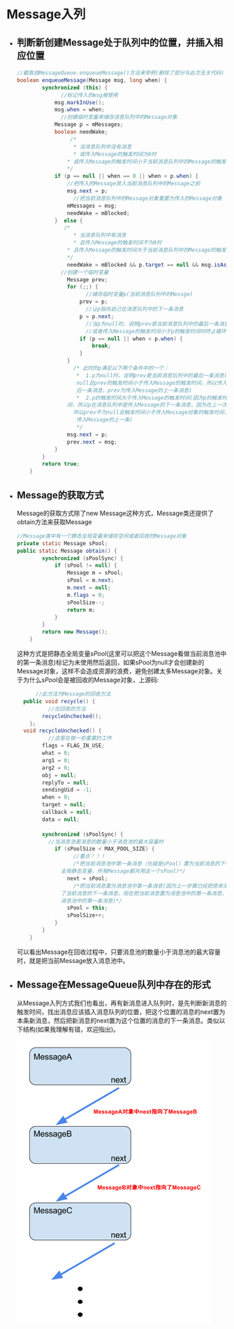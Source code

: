 # Message入列

- ## 判断新创建Message处于队列中的位置，并插入相应位置

  ```java
  //截取自MessageQueue.enqueueMessage()方法来举例(删除了部分与此次无关代码)
  boolean enqueueMessage(Message msg, long when) {
          synchronized (this) {
            	//标记传入的msg被使用
              msg.markInUse();
              msg.when = when;
            	//创建临时变量来储存消息队列中的Message对象
              Message p = mMessages;
              boolean needWake;
            	   /*	
            		* 当消息队列中没有消息
            		* 或传入Message的触发时间为0时
                  * 或传入Message的触发时间小于当前消息队列中的Message的触发时间
                  */
              if (p == null || when == 0 || when < p.when) {
                  //把传入的Message放入当前消息队列中的Message之前
                  msg.next = p;
                	//把当前消息队列中的Message对象重置为传入的Message对象
                  mMessages = msg;
                  needWake = mBlocked;
              }  else {
                 /*	
            		* 当消息队列中有消息
            		* 且传入Message的触发时间不为0时
                  * 且传入Message的触发时间大于当前消息队列中的Message的触发时间
                  */
                  needWake = mBlocked && p.target == null && msg.isAsynchronous();
              	//创建一个临时变量
                  Message prev;
                  for (;;) {
                    	//储存临时变量p(当前消息队列中的Messge)
                      prev = p;
                    	//让p指向自己在消息队列中的下一条消息
                      p = p.next;
                    	//当p为null时，说明prev是当前消息队列中的最后一条消息
                    	//或者传入Message的触发时间小于p的触发时间时终止循环
                      if (p == null || when < p.when) {
                          break;
                      }
                  }
                	/* 此时的p满足以下两个条件中的一个：
                	 *	1.p为null时，说明prev是当前消息队列中的最后一条消息(因为p为null，所以prev不为
                	 null且prev的触发时间小于传入Message的触发时间，所以传入Message的为消息队列中的最
                	 后一条消息，prev为传入Message的上一条消息)
                	 *	2.p的触发时间大于传入Message的触发时间(因为p的触发时间大于传入Message的触发时
                  间，所以p在消息队列中是传入Message的下一条消息，因为在上一次循环中没有进入if语句，
                	所以prev不为null且触发时间小于传入Message对象的触发时间，所以prev在消息队列中处于
                	 传入Message的上一条)
                	 */	
                  msg.next = p;
                  prev.next = msg;
              }
          }
          return true;
      }
  ```



- ## Message的获取方式

  Message的获取方式除了new Message这种方式，Message类还提供了obtain方法来获取Message

  ```java
  //Message类中有一个静态全局变量来储存空闲或者回收的Message对象
  private static Message sPool;
  public static Message obtain() {
          synchronized (sPoolSync) {
              if (sPool != null) {
                  Message m = sPool;
                  sPool = m.next;
                  m.next = null;
                  m.flags = 0; 
                  sPoolSize--;
                  return m;
              }
          }
          return new Message();
      }
  ```

  这种方式是把静态全局变量*sPool*(这里可以把这个Message看做当前消息池中的第一条消息)标记为未使用然后返回，如果sPool为null才会创建新的Message对象，这样不会造成资源的浪费，避免创建太多Message对象。关于为什么*sPool*会是被回收的Message对象，上源码:

  ```java
    	//此方法为Message的回收方法
  	public void recycle() {
        	//在回收的方法
          recycleUnchecked();
      };
  	void recycleUnchecked() {
        	//这里在做一些重置的工作
          flags = FLAG_IN_USE;
          what = 0;
          arg1 = 0;
          arg2 = 0;
          obj = null;
          replyTo = null;
          sendingUid = -1;
          when = 0;
          target = null;
          callback = null;
          data = null;
        
          synchronized (sPoolSync) {
            //当消息池里消息的数量小于消息池的最大容量时
              if (sPoolSize < MAX_POOL_SIZE) {
                	//重点！！！
                	/*把当前消息池中第一条消息（也就是sPool）置为当前消息的下一条消息(sPool为
                全局静态变量，所有Message都共用这一个sPool)*/
                  next = sPool;
                	/*把当前消息置为消息池中第一条消息(因为上一步骤已经把原来消息池中的第一条消息置为
                了当前消息的下一条消息，现在把当前消息置为消息池中的第一条消息，所以sPool永远代表
                消息池中的第一条消息)*/
                  sPool = this;
                  sPoolSize++;
              }
          }
      }
  ```

  可以看出Message在回收过程中，只要消息池的数量小于消息池的最大容量时，就是把当前Message放入消息池中。

- ## Message在MessageQueue队列中存在的形式

  从Message入列方式我们也看出，再有新消息进入队列时，是先判断新消息的触发时间，找出消息应该插入消息队列的位置，把这个位置的消息的next置为本条新消息，然后把新消息的next置为这个位置的消息的下一条消息。类似以下结构(如果我理解有错，欢迎指出)。

  ![message](https://raw.githubusercontent.com/leibown/Study-Notes/master/img/message.png)
